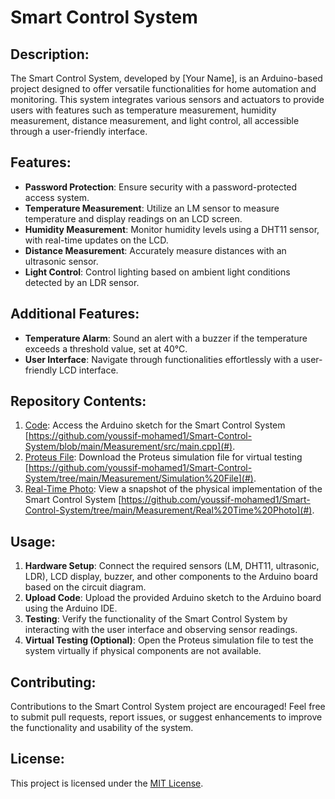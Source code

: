 # Smart Control System

## Description:
The Smart Control System, developed by [Your Name], is an Arduino-based project designed to offer versatile functionalities for home automation and monitoring. This system integrates various sensors and actuators to provide users with features such as temperature measurement, humidity measurement, distance measurement, and light control, all accessible through a user-friendly interface.

## Features:
- **Password Protection**: Ensure security with a password-protected access system.
- **Temperature Measurement**: Utilize an LM sensor to measure temperature and display readings on an LCD screen.
- **Humidity Measurement**: Monitor humidity levels using a DHT11 sensor, with real-time updates on the LCD.
- **Distance Measurement**: Accurately measure distances with an ultrasonic sensor.
- **Light Control**: Control lighting based on ambient light conditions detected by an LDR sensor.

## Additional Features:
- **Temperature Alarm**: Sound an alert with a buzzer if the temperature exceeds a threshold value, set at 40°C.
- **User Interface**: Navigate through functionalities effortlessly with a user-friendly LCD interface.

## Repository Contents:
1. [Code](#): Access the Arduino sketch for the Smart Control System [https://github.com/youssif-mohamed1/Smart-Control-System/blob/main/Measurement/src/main.cpp](#).
2. [Proteus File](#): Download the Proteus simulation file for virtual testing [https://github.com/youssif-mohamed1/Smart-Control-System/tree/main/Measurement/Simulation%20File](#).
3. [Real-Time Photo](#): View a snapshot of the physical implementation of the Smart Control System [https://github.com/youssif-mohamed1/Smart-Control-System/tree/main/Measurement/Real%20Time%20Photo](#).

## Usage:
1. **Hardware Setup**: Connect the required sensors (LM, DHT11, ultrasonic, LDR), LCD display, buzzer, and other components to the Arduino board based on the circuit diagram.
2. **Upload Code**: Upload the provided Arduino sketch to the Arduino board using the Arduino IDE.
3. **Testing**: Verify the functionality of the Smart Control System by interacting with the user interface and observing sensor readings.
4. **Virtual Testing (Optional)**: Open the Proteus simulation file to test the system virtually if physical components are not available.

## Contributing:
Contributions to the Smart Control System project are encouraged! Feel free to submit pull requests, report issues, or suggest enhancements to improve the functionality and usability of the system.

## License:
This project is licensed under the [MIT License](LICENSE.md).

